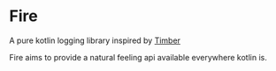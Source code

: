 Fire
===
A pure kotlin logging library inspired by [Timber](https://github.com/JakeWharton/timber)

Fire aims to provide a natural feeling api available everywhere kotlin is.
